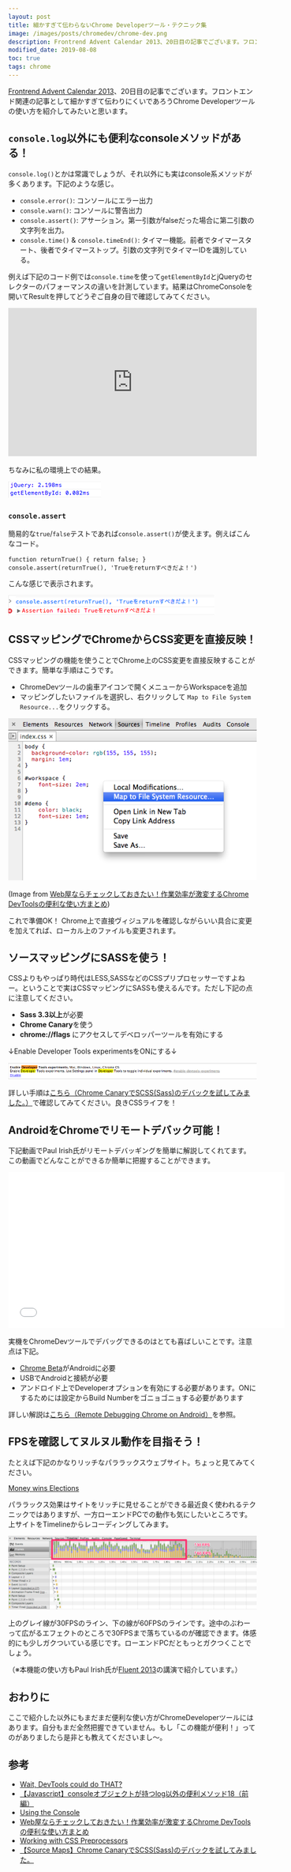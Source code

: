 ```yaml
---
layout: post
title: 細かすぎて伝わらないChrome Developerツール・テクニック集
image: /images/posts/chromedev/chrome-dev.png
description: Frontrend Advent Calendar 2013、20日目の記事でございます。フロントエンド関連の記事として細かすぎて伝わりにくいであろうChrome Developerツールの使い方を紹介してみたいと思います。
modified_date: 2019-08-08
toc: true
tags: chrome
---
```


[Frontrend Advent Calendar 2013](http://www.adventar.org/calendars/62)、20日目の記事でございます。フロントエンド関連の記事として細かすぎて伝わりにくいであろうChrome Developerツールの使い方を紹介してみたいと思います。

## `console.log`以外にも便利なconsoleメソッドがある！

`console.log()`とかは常識でしょうが、それ以外にも実はconsole系メソッドが多くあります。下記のような感じ。

* `console.error()`: コンソールにエラー出力
* `console.warn()`: コンソールに警告出力
* `console.assert()`: アサーション。第一引数がfalseだった場合に第二引数の文字列を出力。
* `console.time()` & `console.timeEnd()`: タイマー機能。前者でタイマースタート、後者でタイマーストップ。引数の文字列でタイマーIDを識別している。

例えば下記のコード例では`console.time`を使って`getElementById`とjQueryのセレクターのパフォーマンスの違いを計測しています。結果はChromeConsoleを開いてResultを押してどうぞご自身の目で確認してみてください。

<iframe width="100%" height="300" src="http://jsfiddle.net/toshimaru/tr8Vg/5/embedded/" allowfullscreen="allowfullscreen" frameborder="0"></iframe>

ちなみに私の環境上での結果。

![assert](/images/posts/chromedev/result.png)

### `console.assert`

簡易的な`true`/`false`テストであれば`console.assert()`が使えます。例えばこんなコード。

    function returnTrue() { return false; }
    console.assert(returnTrue(), 'Trueをreturnすべきだよ！')

こんな感じで表示されます。

![assert](/images/posts/chromedev/assert.png)

## CSSマッピングでChromeからCSS変更を直接反映！

CSSマッピングの機能を使うことでChrome上のCSS変更を直接反映することができます。簡単な手順はこうです。

* ChromeDevツールの歯車アイコンで開くメニューからWorkspaceを追加
* マッピングしたいファイルを選択し、右クリックして `Map to File System Resource...`をクリックする。

![css mapping](/images/posts/chromedev/css-map.png)

(Image from [Web屋ならチェックしておきたい！作業効率が激変するChrome DevToolsの便利な使い方まとめ](http://liginc.co.jp/web/tool/browser/38012))

これで準備OK！ Chrome上で直接ヴィジュアルを確認しながらいい具合に変更を加えてれば、ローカル上のファイルも変更されます。

## ソースマッピングにSASSを使う！

CSSよりもやっぱり時代はLESS,SASSなどのCSSプリプロセッサーですよねー。ということで実はCSSマッピングにSASSも使えるんです。ただし下記の点に注意してください。

* **Sass 3.3以上**が必要
* **Chrome Canary**を使う
* **chrome://flags** にアクセスしてデベロッパーツールを有効にする

↓Enable Developer Tools experimentsをONにする↓

![css mapping](/images/posts/chromedev/dev-flag.png)

詳しい手順は[こちら（Chrome CanaryでSCSS(Sass)のデバックを試してみました。）](http://dev.classmethod.jp/etc/scss-source-maps-debug/)で確認してみてください。良きCSSライフを！

## AndroidをChromeでリモートデバック可能！

下記動画でPaul Irish氏がリモートデバッギングを簡単に解説してくれてます。この動画でどんなことができるか簡単に把握することができます。

<iframe width="560" height="315" src="//www.youtube.com/embed/Q7rEFEMpwe4" frameborder="0" allowfullscreen></iframe>

実機をChromeDevツールでデバッグできるのはとても喜ばしいことです。注意点は下記。

* [Chrome Beta](https://play.google.com/store/apps/details?id=com.chrome.beta)がAndroidに必要
* USBでAndroidと接続が必要
* アンドロイド上でDeveloperオプションを有効にする必要があります。ONにするためには設定からBuild Numberをゴニョゴニョする必要があります

詳しい解説は[こちら（Remote Debugging Chrome on Android）](https://developers.google.com/chrome-developer-tools/docs/remote-debugging)を参照。

## FPSを確認してヌルヌル動作を目指そう！

たとえば下記のかなりリッチなパララックスウェブサイト。ちょっと見てみてください。

[Money wins Elections](http://letsfreecongress.org/)

パララックス効果はサイトをリッチに見せることができる最近良く使われるテクニックではありますが、一方ローエンドPCでの動作も気にしたいところです。上サイトをTimelineからレコーディングしてみます。

![timeline](/images/posts/chromedev/chrome-timeline.png)

上のグレイ線が30FPSのライン、下の線が60FPSのラインです。途中のぶわーって広がるエフェクトのところで30FPSまで落ちているのが確認できます。体感的にも少しガクついている感じです。ローエンドPCだともっとガクつくことでしょう。

（※本機能の使い方もPaul Irish氏が[Fluent 2013](http://www.youtube.com/watch?v=bqfoYaKCYUI)の講演で紹介しています。）

## おわりに

ここで紹介した以外にもまだまだ便利な使い方がChromeDeveloperツールにはあります。自分もまだ全然把握できていません。もし「この機能が便利！」ってのがありましたら是非とも教えてくださいまし〜。

## 参考

* [Wait, DevTools could do THAT?](http://www.igvita.com/slides/2012/devtools-tips-and-tricks/)
* [【Javascript】consoleオブジェクトが持つlog以外の便利メソッド18（前編）](http://blog.asial.co.jp/1036)
* [Using the Console](https://developers.google.com/chrome-developer-tools/docs/console)
* [Web屋ならチェックしておきたい！作業効率が激変するChrome DevToolsの便利な使い方まとめ](http://liginc.co.jp/web/tool/browser/38012)
* [Working with CSS Preprocessors](https://developers.google.com/chrome-developer-tools/docs/css-preprocessors#toc-requirements)
* [【Source Maps】Chrome CanaryでSCSS(Sass)のデバックを試してみました。](http://dev.classmethod.jp/etc/scss-source-maps-debug/)
